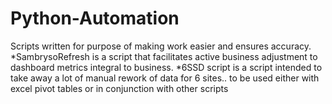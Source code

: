# Python-Automation
Scripts written for purpose of making work easier and ensures accuracy.
*SambrysoRefresh is a script that facilitates active business adjustment to dashboard metrics integral to business.
*6SSD script is a script intended to take away a lot of manual rework of data for 6 sites.. to be used either with excel pivot tables or in conjunction with other scripts
